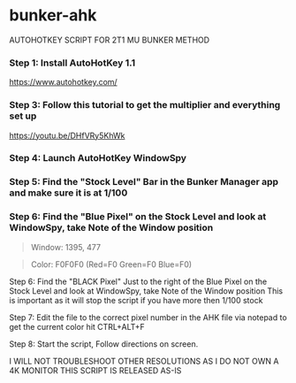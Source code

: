 # bunker-ahk
AUTOHOTKEY SCRIPT FOR 2T1 MU BUNKER METHOD

### Step 1: Install AutoHotKey 1.1
https://www.autohotkey.com/

### Step 3: Follow this tutorial to get the multiplier and everything set up 
https://youtu.be/DHfVRy5KhWk

### Step 4: Launch AutoHotKey WindowSpy


### Step 5: Find the "Stock Level" Bar in the Bunker Manager app and make sure it is at 1/100

### Step 6: Find the "Blue Pixel" on the Stock Level and look at WindowSpy, take Note of the Window position 

> Window: 1395, 477

> Color:    F0F0F0 (Red=F0 Green=F0 Blue=F0)

Step 6: Find the "BLACK Pixel" Just to the right of the Blue Pixel on the Stock Level and look at WindowSpy, take Note of the Window position 
This is important as it will stop the script if you have more then 1/100 stock

Step 7: Edit the file to the correct pixel number in the AHK file via notepad
to get the current color hit CTRL+ALT+F

Step 8: Start the script, Follow directions on screen.

I WILL NOT TROUBLESHOOT OTHER RESOLUTIONS AS I DO NOT OWN A 4K MONITOR 
THIS SCRIPT IS RELEASED AS-IS 
